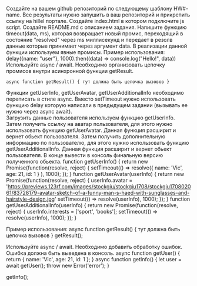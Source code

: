 Создайте на вашем github репозиторий по следующему шаблону HW#-name. Все результаты нужно запушить в ваш репозиторий и прикрепить ссылку на hillel портале.
Создайте index.html в котором подключите js script.
Создайте README.md с описанием задания.
Напишите функцию timeout(data, ms), которая возвращает новый промис, переходящий в состояние "resolved" через ms миллисекунд и передает в резолв данные которые принимает через аргумент data. В реализации данной функции используем явные промисы.
Пример использования:
delay({name: "user"}, 1000).then((data) => console.log("Hello!", data))
Используйте async / await. Необходимо организовать цепочку промисов внутри асинхронной функции getResult.

	async function getResult() { тут должна быть цепочка вызовов }
Функции getUserInfo, getUserAvatar, getUserAdditionalInfo необходимо переписать в стиле async. Вместо setTimeout нужно использовать функцию delay которую написали в предыдущем задании (вызывать ее нужно через async await).		
​​Загрузить данные пользователя используем функцию getUserInfo.
Затем получить ссылку на аватар пользователя, для этого нужно использовать функцию getUserAvatar. Данная функция расширит и вернет обьект пользователя.
Затем получить дополнительную информацию по пользователю, для этого нужно использовать функцию getUserAdditionalInfo. Данная функция расширит и вернет обьект пользователя.
В конце вывести в консоль финальную версию полученного обьекта.
function getUserInfo() {
return new Promise(function(resolve, reject) {
setTimeout(() => resolve({ name: 'Vic', age: 21, id: 1 } ), 1000);
});
}
function getUserAvatar(userInfo) {
return new Promise(function(resolve, reject) {
userInfo.avatar = 'https://previews.123rf.com/images/stockgiu/stockgiu1708/stockgiu170802061/83728179-avatar-sketch-of-a-funny-man-s-haed-with-sunglasses-and-hairstyle-design.jpg'
setTimeout(() => resolve(userInfo), 1000);
});
}
function getUserAdditionalInfo(userInfo) {
return new Promise(function(resolve, reject) {
userInfo.interests = ['sport', 'books'];
setTimeout(() => resolve(userInfo), 1000);
});
}


Пример использования:
async function getResult() {
тут должна быть цепочка вызовов
}
getResult();

Используйте async / await. Необходимо добавить обработку ошибок. Ошибка должна быть выведена в консоль.
async function getUser() {
return { name: 'Vic', age: 21, id: 1 };
}
async function getInfo() {
let user = await getUser();
throw new Error('error');
}

getInfo();
 
 
 

